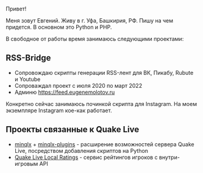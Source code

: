 Привет!

Меня зовут Евгений.
Живу в г. Уфа, Башкирия, РФ.
Пишу на чем придется.
В основном это Python и PHP.

В свободное от работы время занимаюсь следующими проектами:

RSS-Bridge
---

- Сопровождаю скрипты генерации RSS-лент для ВК, Пикабу, Rubute и Youtube
- Сопроваждал проект с июля 2020 по март 2022
- Админю https://feed.eugenemolotov.ru

Конкретно сейчас занимаюсь починкой скрипта для Instagram.
На моем экземпляре Instagram кое-как работает.

Проекты связанные к Quake Live
---

- [minqlx](https://github.com/MinoMino/minqlx) + [minqlx-plugins](https://github.com/MinoMino/minqlx-plugins) - расширение возможностей сервера Quake Live, посредством добавления скриптов на Python
- [Quake Live Local Ratings](https://github.com/quakelive-local-ratings) - сервис рейтингов игроков с внутри-игровым API
